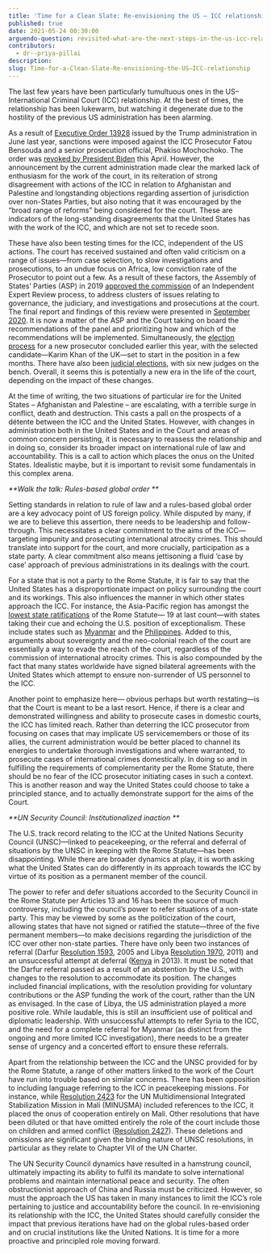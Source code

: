 ```yaml
---
title: 'Time for a Clean Slate: Re-envisioning the US – ICC relationship'
published: true
date: 2021-05-24 00:30:00
arguendo-question: revisited-what-are-the-next-steps-in-the-us-icc-relationship
contributors:
  - dr--priya-pillai
description:
slug: Time-for-a-Clean-Slate-Re-envisioning-the-US–ICC-relationship
---
```


The last few years have been particularly tumultuous ones in the US–International Criminal Court (ICC) relationship. At the best of times, the relationship has been lukewarm, but watching it degenerate due to the hostility of the previous US administration has been alarming.

As a result of [Executive Order 13928](https://www.federalregister.gov/documents/2020/06/15/2020-12953/blocking-property-of-certain-persons-associated-with-the-international-criminal-court) issued by the Trump administration in June last year, sanctions were imposed against the ICC Prosecutor Fatou Bensouda and a senior prosecution official, Phakiso Mochochoko. The order was [revoked by President Biden](https://www.state.gov/ending-sanctions-and-visa-restrictions-against-personnel-of-the-international-criminal-court/) this April. However, the announcement by the current administration made clear the marked lack of enthusiasm for the work of the court, in its reiteration of strong disagreement with actions of the ICC in relation to Afghanistan and Palestine and longstanding objections regarding assertion of jurisdiction over non-States Parties, but also noting that it was encouraged by the “broad range of reforms” being considered for the court. These are indicators of the long-standing disagreements that the United States has with the work of the ICC, and which are not set to recede soon.

These have also been testing times for the ICC, independent of the US actions. The court has received sustained and often valid criticism on a range of issues—from case selection, to slow investigations and prosecutions, to an undue focus on Africa, low conviction rate of the Prosecutor to point out a few. As a result of these factors, the Assembly of States’ Parties (ASP) in 2019 [approved the commission](https://asp.icc-cpi.int/iccdocs/asp_docs/ASP18/ICC-ASP-18-Res7-ENG.pdf) of an Independent Expert Review process, to address clusters of issues relating to governance, the judiciary, and investigations and prosecutions at the court. The final report and findings of this review were presented in [September 2020](https://asp.icc-cpi.int/iccdocs/asp_docs/ASP19/IER-Final-Report-ENG.pdf). It is now a matter of the ASP and the Court taking on board the recommendations of the panel and prioritizing how and which of the recommendations will be implemented. Simultaneously, the [election process](https://asp.icc-cpi.int/en_menus/asp/elections/prosecutor/Pages/2021Results.aspx) for a new prosecutor concluded earlier this year, with the selected candidate—Karim Khan of the UK—set to start in the position in a few months. There have also been [judicial elections](https://asp.icc-cpi.int/en_menus/asp/elections/judges/2020/Pages/Results.aspx), with six new judges on the bench. Overall, it seems this is potentially a new era in the life of the court, depending on the impact of these changes.&nbsp;

At the time of writing, the two situations of particular ire for the United States – Afghanistan and Palestine – are escalating, with a terrible surge in conflict, death and destruction. This casts a pall on the prospects of a détente between the ICC and the United States. However, with changes in administration both in the United States and in the Court and areas of common concern persisting, it is necessary to reassess the relationship and in doing so, consider its broader impact on international rule of law and accountability. This is a call to action which places the onus on the United States. Idealistic maybe, but it is important to revisit some fundamentals in this complex arena.

*\*\*Walk the talk: Rules-based global order \*\**

Setting standards in relation to rule of law and a rules-based global order are a key advocacy point of US foreign policy. While disputed by many, if we are to believe this assertion, there needs to be leadership and follow-through. This necessitates a clear commitment to the aims of the ICC— targeting impunity and prosecuting international atrocity crimes. This should translate into support for the court, and more crucially, participation as a state party. A clear commitment also means jettisoning a fluid ‘case by case’ approach of previous administrations in its dealings with the court.

For a state that is not a party to the Rome Statute, it is fair to say that the United States has a disproportionate impact on policy surrounding the court and its workings. This also influences the manner in which other states approach the ICC. For instance, the Asia-Pacific region has amongst the [lowest state ratifications](https://asp.icc-cpi.int/en_menus/asp/states%20parties/pages/the%20states%20parties%20to%20the%20rome%20statute.aspx) of the Rome Statute— 19 at last count—with states taking their cue and echoing the U.S. position of exceptionalism. These include states such as [Myanmar](https://www.reuters.com/article/us-myanmar-rohingya-court/myanmar-says-seriously-concerned-over-war-crimes-prosecutor-move-on-rohingya-jurisdiction-idUSKBN1HK1QA) and the [Philippines](https://www.washingtonpost.com/world/asia_pacific/philippines-leaves-international-criminal-court-as-duterte-probe-underway/2019/03/18/f929d1b6-4952-11e9-93d0-64dbcf38ba41_story.html). Added to this, arguments about sovereignty and the neo-colonial reach of the court are essentially a way to evade the reach of the court, regardless of the commission of international atrocity crimes. This is also compounded by the fact that many states worldwide have signed bilateral agreements with the United States which attempt to ensure non-surrender of US personnel to the ICC.

Another point to emphasize here— obvious perhaps but worth restating—is that the Court is meant to be a last resort. Hence, if there is a clear and demonstrated willingness and ability to prosecute cases in domestic courts, the ICC has limited reach. Rather than deterring the ICC prosecutor from focusing on cases that may implicate US servicemembers or those of its allies, the current administration would be better placed to channel its energies to undertake thorough investigations and where warranted, to prosecute cases of international crimes domestically. In doing so and in fulfilling the requirements of complementarity per the Rome Statute, there should be no fear of the ICC prosecutor initiating cases in such a context. This is another reason and way the United States could choose to take a principled stance, and to actually demonstrate support for the aims of the Court.

*\*\*UN Security Council: Institutionalized inaction \*\**

The U.S. track record relating to the ICC at the United Nations Security Council (UNSC)—linked to peacekeeping, or the referral and deferral of situations by the UNSC in keeping with the Rome Statute—has been disappointing. While there are broader dynamics at play, it is worth asking what the United States can do differently in its approach towards the ICC by virtue of its position as a permanent member of the council.

The power to refer and defer situations accorded to the Security Council in the Rome Statute per Articles 13 and 16 has been the source of much controversy, including the council’s power to refer situations of a non-state party. This may be viewed by some as the politicization of the court, allowing states that have not signed or ratified the statute—three of the five permanent members—to make decisions regarding the jurisdiction of the ICC over other non-state parties. There have only been two instances of referral (Darfur [Resolution 1593](https://www.securitycouncilreport.org/atf/cf/%7b65BFCF9B-6D27-4E9C-8CD3-CF6E4FF96FF9%7d/Darfur%20SRES1593.pdf), 2005 and Libya [Resolution 1970](https://www.securitycouncilreport.org/atf/cf/%7b65BFCF9B-6D27-4E9C-8CD3-CF6E4FF96FF9%7d/Libya%20S%20RES%201970.pdf), 2011) and an unsuccessful attempt at deferral ([Kenya](https://www.securitycouncilreport.org/atf/cf/%7B65BFCF9B-6D27-4E9C-8CD3-CF6E4FF96FF9%7D/s_2013_624.pdf) in 2013). It must be noted that the Darfur referral passed as a result of an abstention by the U.S., with changes to the resolution to accommodate its position. The changes included financial implications, with the resolution providing for voluntary contributions or the ASP funding the work of the court, rather than the UN as envisaged. In the case of Libya, the US administration played a more positive role. While laudable, this is still an insufficient use of political and diplomatic leadership. With unsuccessful attempts to refer Syria to the ICC, and the need for a complete referral for Myanmar (as distinct from the ongoing and more limited ICC investigation), there needs to be a greater sense of urgency and a concerted effort to ensure these referrals.

Apart from the relationship between the ICC and the UNSC provided for by the Rome Statute, a range of other matters linked to the work of the Court have run into trouble based on similar concerns. There has been opposition to including language referring to the ICC in peacekeeping missions. For instance, while [Resolution 2423](https://www.securitycouncilreport.org/atf/cf/%7b65BFCF9B-6D27-4E9C-8CD3-CF6E4FF96FF9%7d/s_res_2423.pdf) for the UN Multidimensional Integrated Stabilization Mission in Mali (MINUSMA) included references to the ICC, it placed the onus of cooperation entirely on Mali. Other resolutions that have been diluted or that have omitted entirely the role of the court include those on children and armed conflict ([Resolution 2427](https://www.securitycouncilreport.org/atf/cf/%7b65BFCF9B-6D27-4E9C-8CD3-CF6E4FF96FF9%7d/s_res_2427.pdf)). These deletions and omissions are significant given the binding nature of UNSC resolutions, in particular as they relate to Chapter VII of the UN Charter.

The UN Security Council dynamics have resulted in a hamstrung council, ultimately impacting its ability to fulfil its mandate to solve international problems and maintain international peace and security. The often obstructionist approach of China and Russia must be criticized. However, so must the approach the US has taken in many instances to limit the ICC’s role pertaining to justice and accountability before the council. In re-envisioning its relationship with the ICC, the United States should carefully consider the impact that previous iterations have had on the global rules-based order and on crucial institutions like the United Nations. It is time for a more proactive and principled role moving forward.
